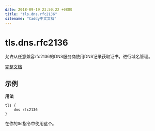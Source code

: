 ```yaml
---
date: 2018-09-19 23:50:22 +0800
title: "tls.dns.rfc2136"
sitename: "Caddy中文文档"
---
```


# tls.dns.rfc2136

允许从任意兼容rfc2136的DNS服务商使用DNS记录获取证书，进行域名管理。

[完整文档](https://github.com/caddyserver/dnsproviders/blob/master/README.md)

## 示例

__用法__

```caddy
tls {
    dns rfc2136
}
```

在你的tls指令中使用这个。